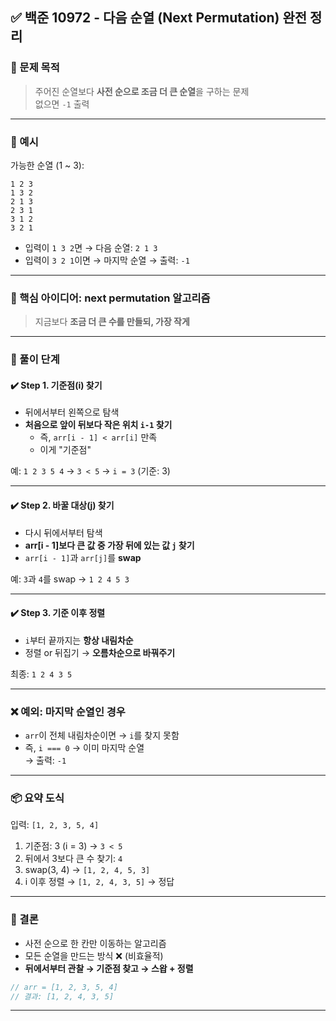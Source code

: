 ## ✅ 백준 10972 - 다음 순열 (Next Permutation) 완전 정리

### 🎯 문제 목적

> 주어진 순열보다 **사전 순으로 조금 더 큰 순열**을 구하는 문제  
> 없으면 `-1` 출력

---

### 📌 예시

가능한 순열 (1 ~ 3):

```
1 2 3
1 3 2
2 1 3
2 3 1
3 1 2
3 2 1
```

- 입력이 `1 3 2`면 → 다음 순열: `2 1 3`
- 입력이 `3 2 1`이면 → 마지막 순열 → 출력: `-1`

---

### 🧠 핵심 아이디어: next permutation 알고리즘

> 지금보다 **조금 더 큰 수를 만들되, 가장 작게**

---

### 🔁 풀이 단계

#### ✔️ Step 1. 기준점(i) 찾기

- 뒤에서부터 왼쪽으로 탐색
- **처음으로 앞이 뒤보다 작은 위치 `i-1` 찾기**
  - 즉, `arr[i - 1] < arr[i]` 만족
  - 이게 "기준점"

예: `1 2 3 5 4` → `3 < 5` → `i = 3` (기준: 3)

---

#### ✔️ Step 2. 바꿀 대상(j) 찾기

- 다시 뒤에서부터 탐색
- **arr[i - 1]보다 큰 값 중 가장 뒤에 있는 값 `j` 찾기**
- `arr[i - 1]`과 `arr[j]`를 **swap**

예: `3`과 `4`를 swap → `1 2 4 5 3`

---

#### ✔️ Step 3. 기준 이후 정렬

- `i`부터 끝까지는 **항상 내림차순**
- 정렬 or 뒤집기 → **오름차순으로 바꿔주기**

최종: `1 2 4 3 5`

---

### ❌ 예외: 마지막 순열인 경우

- `arr`이 전체 내림차순이면 → `i`를 찾지 못함
- 즉, `i === 0` → 이미 마지막 순열  
  → 출력: `-1`

---

### 📦 요약 도식

입력: `[1, 2, 3, 5, 4]`

1. 기준점: 3 (i = 3) → `3 < 5`
2. 뒤에서 3보다 큰 수 찾기: `4`
3. swap(3, 4) → `[1, 2, 4, 5, 3]`
4. i 이후 정렬 → `[1, 2, 4, 3, 5]` → 정답

---

### 📌 결론

- 사전 순으로 한 칸만 이동하는 알고리즘
- 모든 순열을 만드는 방식 ❌ (비효율적)
- **뒤에서부터 관찰 → 기준점 찾고 → 스왑 + 정렬**

```js
// arr = [1, 2, 3, 5, 4]
// 결과: [1, 2, 4, 3, 5]
```

---
